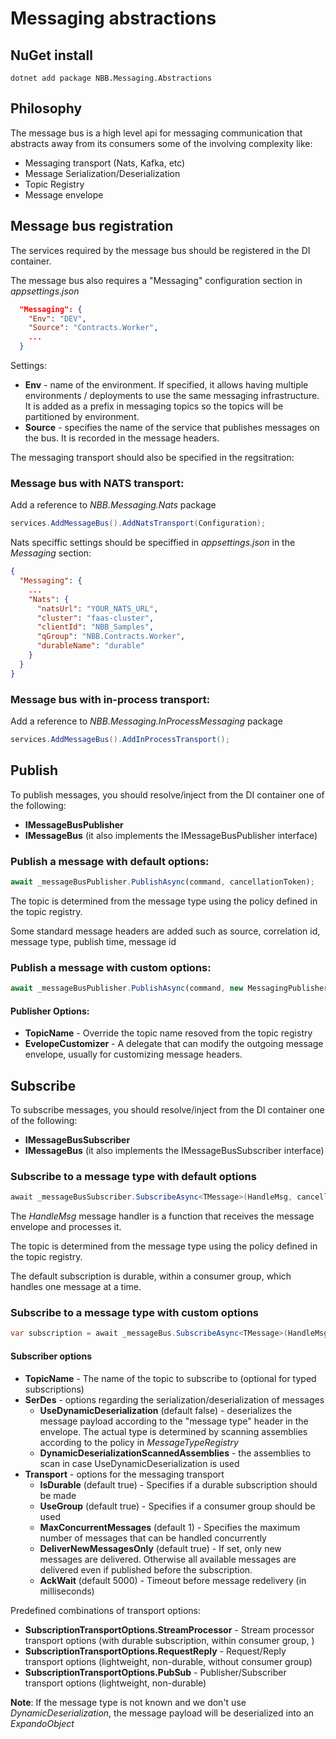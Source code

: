 Messaging abstractions
==============

## NuGet install
```
dotnet add package NBB.Messaging.Abstractions
```

## Philosophy
The message bus is a high level api for messaging communication that abstracts away from its consumers some of the involving complexity like:
 - Messaging transport (Nats, Kafka, etc)
 - Message Serialization/Deserialization
 - Topic Registry
 - Message envelope

## Message bus registration
The services required by the message bus should be registered in the DI container. 

The message bus also requires a "Messaging" configuration section in *appsettings.json*

```json
  "Messaging": {
    "Env": "DEV",
    "Source": "Contracts.Worker",
    ...
  }
``` 

Settings:
- **Env** - name of the environment. If specified, it allows having multiple environments / deployments to use the same messaging infrastructure. It is added as a prefix in messaging topics so the topics will be partitioned by environment.
- **Source** - specifies the name of the service that publishes messages on the bus. It is recorded in the message headers.

The messaging transport should also be specified in the regsitration:

### Message bus with NATS transport:
Add a reference to *NBB.Messaging.Nats* package

```csharp
services.AddMessageBus().AddNatsTransport(Configuration);
```
Nats speciffic settings should be speciffied in *appsettings.json* in the *Messaging* section:


```json
{
  "Messaging": {
    ...
    "Nats": {
      "natsUrl": "YOUR_NATS_URL",
      "cluster": "faas-cluster",
      "clientId": "NBB_Samples",
      "qGroup": "NBB.Contracts.Worker",
      "durableName": "durable"
    }
  }
}
```

### Message bus with in-process transport:
Add a reference to *NBB.Messaging.InProcessMessaging* package

```csharp
services.AddMessageBus().AddInProcessTransport();
```

## Publish

To publish messages, you should resolve/inject from the DI container one of the following:
- **IMessageBusPublisher**
- **IMessageBus** (it also implements the IMessageBusPublisher interface)

### Publish a message with default options:
```javascript
await _messageBusPublisher.PublishAsync(command, cancellationToken);
```

The topic is determined from the message type using the policy defined in the topic registry.

Some standard message headers are added such as source, correlation id, message type, publish time, message id 
### Publish a message with custom options:
```javascript
await _messageBusPublisher.PublishAsync(command, new MessagingPublisherOptions {TopicName = "MyTopic", EnvelopeCustomizer = EnvelopeCustomizer}, cancellationToken);
```

#### Publisher Options: 
- **TopicName** - Override the topic name resoved from the topic registry
- **EvelopeCustomizer** - A delegate that can modify the outgoing message envelope, usually for customizing message headers.


## Subscribe

To subscribe messages, you should resolve/inject from the DI container one of the following:
- **IMessageBusSubscriber**
- **IMessageBus** (it also implements the IMessageBusSubscriber interface)


### Subscribe to a message type with default options
```csharp
await _messageBusSubscriber.SubscribeAsync<TMessage>(HandleMsg, cancellationToken: cancellationToken);
```
The *HandleMsg* message handler is a function that receives the message envelope and processes it.

The topic is determined from the message type using the policy defined in the topic registry.

The default subscription is durable, within a consumer group, which handles one message at a time. 

### Subscribe to a message type with custom options

```csharp
var subscription = await _messageBus.SubscribeAsync<TMessage>(HandleMsg, MessagingSubscriberOptions.Default with { Transport = SubscriptionTransportOptions.PubSub }, cancellationToken);
```
#### Subscriber options
- **TopicName** -  The name of the topic to subscribe to (optional for typed subscriptions)
- **SerDes** - options regarding the serialization/deserialization of messages
  - **UseDynamicDeserialization** (default false) - deserializes the message payload according to the "message type" header in the envelope. The actual type is determined by scanning assemblies according to the policy in *MessageTypeRegistry*
  - **DynamicDeserializationScannedAssemblies** - the assemblies to scan in case UseDynamicDeserialization is used
- **Transport** - options for the messaging transport
  - **IsDurable** (default true) - Specifies if a durable subscription should be made
  - **UseGroup** (default true) - Specifies if a consumer group should be used
  - **MaxConcurrentMessages** (default 1) - Specifies the maximum number of messages that can be handled concurrently
  - **DeliverNewMessagesOnly** (default true) -  If set, only new messages are delivered. Otherwise all available messages are delivered even if published before the subscription.
  - **AckWait** (default 5000) - Timeout before message redelivery (in milliseconds)

Predefined combinations of transport options:
- **SubscriptionTransportOptions.StreamProcessor** - Stream processor transport options (with durable subscription, within consumer group, )
- **SubscriptionTransportOptions.RequestReply** - Request/Reply transport options (lightweight, non-durable, without consumer group)
- **SubscriptionTransportOptions.PubSub** - Publisher/Subscriber transport options (lightweight, non-durable)

**Note**: If the message type is not known and we don't use *DynamicDeserialization*, the message payload will be deserialized into an *ExpandoObject*


